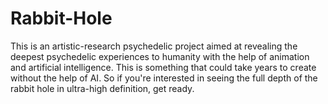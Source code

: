 # Rabbit-Hole
This is an artistic-research psychedelic project aimed at revealing the deepest psychedelic experiences to humanity with the help of animation and artificial intelligence. This is something that could take years to create without the help of AI. So if you're interested in seeing the full depth of the rabbit hole in ultra-high definition, get ready.
